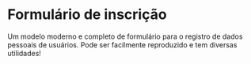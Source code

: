 # Formulário de inscrição

Um modelo moderno e completo de formulário para o registro de dados pessoais de usuários. Pode ser facilmente reproduzido e tem diversas utilidades!
